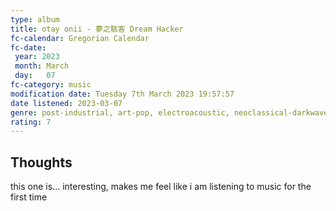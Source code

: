 ```yaml
---
type: album 
title: otay onii - 夢之駭客 Dream Hacker
fc-calendar: Gregorian Calendar
fc-date: 
 year: 2023
 month: March
 day:   07
fc-category: music
modification date: Tuesday 7th March 2023 19:57:57
date listened: 2023-03-07
genre: post-industrial, art-pop, electroacoustic, neoclassical-darkwave 
rating: 7
---
```

## Thoughts

this one is... interesting, makes me feel like i am listening to music for the first time